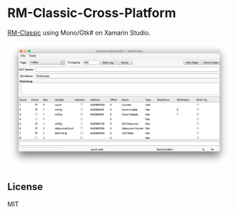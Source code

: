 # RM-Classic-Cross-Platform
[RM-Classic](https://github.com/NaoNaoMe/RM-Classic) using Mono/Gtk# on Xamarin Studio.

![RM-CP_ScreenShot_1_Initial](mdContents/RM-CP_ScreenShot_1_Initial.png "RM-CP_ScreenShot_1_Initial")

## License
MIT
